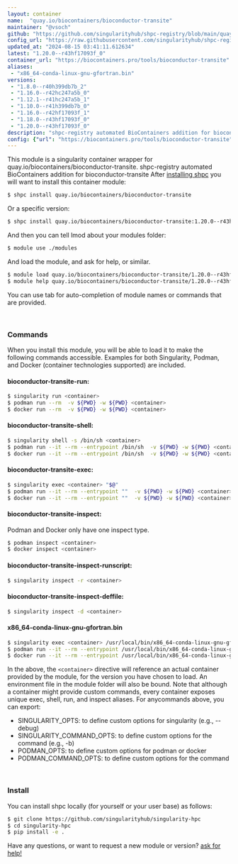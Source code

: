 ```yaml
---
layout: container
name:  "quay.io/biocontainers/bioconductor-transite"
maintainer: "@vsoch"
github: "https://github.com/singularityhub/shpc-registry/blob/main/quay.io/biocontainers/bioconductor-transite/container.yaml"
config_url: "https://raw.githubusercontent.com/singularityhub/shpc-registry/main/quay.io/biocontainers/bioconductor-transite/container.yaml"
updated_at: "2024-08-15 03:41:11.612634"
latest: "1.20.0--r43hf17093f_0"
container_url: "https://biocontainers.pro/tools/bioconductor-transite"
aliases:
 - "x86_64-conda-linux-gnu-gfortran.bin"
versions:
 - "1.8.0--r40h399db7b_2"
 - "1.16.0--r42hc247a5b_0"
 - "1.12.1--r41hc247a5b_1"
 - "1.10.0--r41h399db7b_0"
 - "1.16.0--r42hf17093f_1"
 - "1.18.0--r43hf17093f_0"
 - "1.20.0--r43hf17093f_0"
description: "shpc-registry automated BioContainers addition for bioconductor-transite"
config: {"url": "https://biocontainers.pro/tools/bioconductor-transite", "maintainer": "@vsoch", "description": "shpc-registry automated BioContainers addition for bioconductor-transite", "latest": {"1.20.0--r43hf17093f_0": "sha256:7236ff9da3185d1b71318e90ccc55e3e37a456da8133216c1f7a41ee917927c8"}, "tags": {"1.8.0--r40h399db7b_2": "sha256:fc0a18d0b5dadf003485c93a1e49da747e2b71d8e5b2d050e7bd5f25e2b96939", "1.16.0--r42hc247a5b_0": "sha256:a3d0f0f7d87e898862d0fc977b6935246bc5160630aff4976feb20cb0578ad40", "1.12.1--r41hc247a5b_1": "sha256:aefb9e47789a2b5f76de0257bdf9777c6998592d9ff9fb9f3eabe7ca328343ec", "1.10.0--r41h399db7b_0": "sha256:fec9f864e0056eb06f2a1e917e3a56df1c59830504db514405a829373f4243b9", "1.16.0--r42hf17093f_1": "sha256:ac9dceb3452dc1abae26afd30f2c2bbe5e2625ff3e3fa9cdd5e5cf555519de1a", "1.18.0--r43hf17093f_0": "sha256:eb646d394db643c43b77033b87ef628d706294eb88878d038dac8fa36caab939", "1.20.0--r43hf17093f_0": "sha256:7236ff9da3185d1b71318e90ccc55e3e37a456da8133216c1f7a41ee917927c8"}, "docker": "quay.io/biocontainers/bioconductor-transite", "aliases": {"x86_64-conda-linux-gnu-gfortran.bin": "/usr/local/bin/x86_64-conda-linux-gnu-gfortran.bin"}}
---
```


This module is a singularity container wrapper for quay.io/biocontainers/bioconductor-transite.
shpc-registry automated BioContainers addition for bioconductor-transite
After [installing shpc](#install) you will want to install this container module:


```bash
$ shpc install quay.io/biocontainers/bioconductor-transite
```

Or a specific version:

```bash
$ shpc install quay.io/biocontainers/bioconductor-transite:1.20.0--r43hf17093f_0
```

And then you can tell lmod about your modules folder:

```bash
$ module use ./modules
```

And load the module, and ask for help, or similar.

```bash
$ module load quay.io/biocontainers/bioconductor-transite/1.20.0--r43hf17093f_0
$ module help quay.io/biocontainers/bioconductor-transite/1.20.0--r43hf17093f_0
```

You can use tab for auto-completion of module names or commands that are provided.

<br>

### Commands

When you install this module, you will be able to load it to make the following commands accessible.
Examples for both Singularity, Podman, and Docker (container technologies supported) are included.

#### bioconductor-transite-run:

```bash
$ singularity run <container>
$ podman run --rm  -v ${PWD} -w ${PWD} <container>
$ docker run --rm  -v ${PWD} -w ${PWD} <container>
```

#### bioconductor-transite-shell:

```bash
$ singularity shell -s /bin/sh <container>
$ podman run --it --rm --entrypoint /bin/sh  -v ${PWD} -w ${PWD} <container>
$ docker run --it --rm --entrypoint /bin/sh  -v ${PWD} -w ${PWD} <container>
```

#### bioconductor-transite-exec:

```bash
$ singularity exec <container> "$@"
$ podman run --it --rm --entrypoint ""  -v ${PWD} -w ${PWD} <container> "$@"
$ docker run --it --rm --entrypoint ""  -v ${PWD} -w ${PWD} <container> "$@"
```

#### bioconductor-transite-inspect:

Podman and Docker only have one inspect type.

```bash
$ podman inspect <container>
$ docker inspect <container>
```

#### bioconductor-transite-inspect-runscript:

```bash
$ singularity inspect -r <container>
```

#### bioconductor-transite-inspect-deffile:

```bash
$ singularity inspect -d <container>
```


#### x86_64-conda-linux-gnu-gfortran.bin

```bash
$ singularity exec <container> /usr/local/bin/x86_64-conda-linux-gnu-gfortran.bin
$ podman run --it --rm --entrypoint /usr/local/bin/x86_64-conda-linux-gnu-gfortran.bin   -v ${PWD} -w ${PWD} <container> -c " $@"
$ docker run --it --rm --entrypoint /usr/local/bin/x86_64-conda-linux-gnu-gfortran.bin   -v ${PWD} -w ${PWD} <container> -c " $@"
```



In the above, the `<container>` directive will reference an actual container provided
by the module, for the version you have chosen to load. An environment file in the
module folder will also be bound. Note that although a container
might provide custom commands, every container exposes unique exec, shell, run, and
inspect aliases. For anycommands above, you can export:

 - SINGULARITY_OPTS: to define custom options for singularity (e.g., --debug)
 - SINGULARITY_COMMAND_OPTS: to define custom options for the command (e.g., -b)
 - PODMAN_OPTS: to define custom options for podman or docker
 - PODMAN_COMMAND_OPTS: to define custom options for the command

<br>

### Install

You can install shpc locally (for yourself or your user base) as follows:

```bash
$ git clone https://github.com/singularityhub/singularity-hpc
$ cd singularity-hpc
$ pip install -e .
```

Have any questions, or want to request a new module or version? [ask for help!](https://github.com/singularityhub/singularity-hpc/issues)